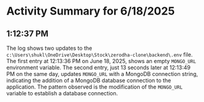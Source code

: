 # Activity Summary for 6/18/2025

## 1:12:37 PM
The log shows two updates to the `c:\Users\shukl\OneDrive\Desktop\Stock\zerodha-clone\backend\.env` file.  The first entry at 12:13:36 PM on June 18, 2025, shows an empty `MONGO_URL` environment variable. The second entry, just 13 seconds later at 12:13:49 PM on the same day, updates `MONGO_URL` with a MongoDB connection string, indicating the addition of a MongoDB database connection to the application.  The pattern observed is the modification of the `MONGO_URL` variable to establish a database connection.
